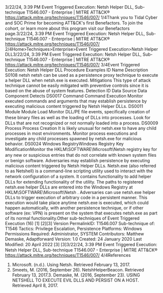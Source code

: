 3/22/24, 3:39 PM Event Triggered Execution: Netsh Helper DLL, Sub-technique T1546.007 - Enterprise | MITRE ATT&CK®
https://attack.mitre.org/techniques/T1546/007/ 1/4Thank you to Tidal Cyber and SOC Prime for becoming ATT&CK's ﬁrst Benefactors. To join the cohort, or learn more about this program visit our
Benefactors page.3/22/24, 3:39 PM Event Triggered Execution: Netsh Helper DLL, Sub-technique T1546.007 - Enterprise | MITRE ATT&CK®
https://attack.mitre.org/techniques/T1546/007/ 2/4Home>Techniques>Enterprise>Event Triggered Execution>Netsh Helper DLL3/22/24, 3:39 PM Event Triggered Execution: Netsh Helper DLL, Sub-technique T1546.007 - Enterprise | MITRE ATT&CK®
https://attack.mitre.org/techniques/T1546/007/ 3/4Event Triggered Execution: Netsh Helper DLL
Procedure Examples
ID Name Description
S0108 netsh netsh can be used as a persistence proxy technique to execute a helper DLL when netsh.exe is executed.
Mitigations
This type of attack technique cannot be easily mitigated with preventive controls since it is based on the abuse of system features.
Detection
ID Data Source Data Component Detects
DS0017 Command Command Execution Monitor executed commands and arguments that may establish persistence by
executing malicious content triggered by Netsh Helper DLLs.
DS0011 Module Module Load Monitor DLL/PE ﬁle events, speciﬁcally creation of these binary ﬁles as well as
the loading of DLLs into processes. Look for DLLs that are not recognized or
not normally loaded into a process.
DS0009 Process Process Creation It is likely unusual for netsh.exe to have any child processes in most
environments. Monitor process executions and investigate any child processes
spawned by netsh.exe for malicious behavior.
DS0024 Windows RegistryWindows Registry Key
ModiﬁcationMonitor the HKLM\SOFTWARE\Microsoft\Netsh registry key for any new or
suspicious entries that do not correlate with known system ﬁles or benign
software. Adversaries may establish persistence by executing malicious content triggered by Netsh Helper DLLs. Netsh.exe (also referred to as
Netshell) is a command-line scripting utility used to interact with the network conﬁguration of a system. It contains functionality to add
helper DLLs for extending functionality of the utility. The paths to registered netsh.exe helper DLLs are entered into the Windows Registry
at HKLM\SOFTWARE\Microsoft\Netsh .
Adversaries can use netsh.exe helper DLLs to trigger execution of arbitrary code in a persistent manner. This execution would take place
anytime netsh.exe is executed, which could happen automatically, with another persistence technique, or if other software (ex: VPN) is
present on the system that executes netsh.exe as part of its normal functionality.Other sub-techniques of Event Triggered Execution (16)
[1]
[2][3]
Version PermalinkID: T1546.007
Sub-technique of:  T1546
 
Tactics: Privilege Escalation, Persistence
 
Platforms: Windows
 
Permissions Required: Administrator, SYSTEM
Contributors: Matthew Demaske, Adaptforward
Version: 1.0
Created: 24 January 2020
Last Modiﬁed: 20 April 2022
[3]
[3]3/22/24, 3:39 PM Event Triggered Execution: Netsh Helper DLL, Sub-technique T1546.007 - Enterprise | MITRE ATT&CK®
https://attack.mitre.org/techniques/T1546/007/ 4/4References
1. Microsoft. (n.d.). Using Netsh. Retrieved February 13, 2017.
2. Smeets, M. (2016, September 26). NetshHelperBeacon.
Retrieved February 13, 2017.3. Demaske, M. (2016, September 23). USING NETSHELL TO
EXECUTE EVIL DLLS AND PERSIST ON A HOST. Retrieved
April 8, 2017.